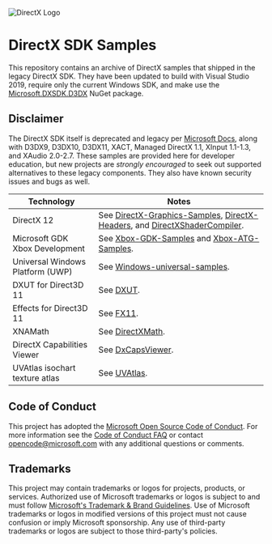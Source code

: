 ![DirectX Logo](https://raw.githubusercontent.com/wiki/Microsoft/DXUT/Dx_logo.GIF)

# DirectX SDK Samples

This repository contains an archive of DirectX samples that shipped in the legacy DirectX SDK. They have been updated to build with Visual Studio 2019, require only the current Windows SDK, and make use the [Microsoft.DXSDK.D3DX](https://www.nuget.org/packages/Microsoft.DXSDK.D3DX) NuGet package.

## Disclaimer

The DirectX SDK itself is deprecated and legacy per [Microsoft Docs](https://learn.microsoft.com/windows/win32/directx-sdk--august-2009-), along with D3DX9, D3DX10, D3DX11, XACT, Managed DirectX 1.1, XInput 1.1-1.3, and XAudio 2.0-2.7. These samples are provided here for developer education, but new projects are *strongly encouraged* to seek out supported alternatives to these legacy components. They also have known security 
issues and bugs as well.

|Technology|Notes|
|--|--|
|DirectX 12|See [DirectX-Graphics-Samples](https://github.com/microsoft/DirectX-Graphics-Samples), [DirectX-Headers](https://github.com/microsoft/DirectX-Headers), and [DirectXShaderCompiler](https://github.com/microsoft/DirectXShaderCompiler).|
|Microsoft GDK</br>Xbox Development| See [Xbox-GDK-Samples](https://github.com/microsoft/Xbox-GDK-Samples) and [Xbox-ATG-Samples](https://github.com/microsoft/Xbox-ATG-Samples).|
|Universal Windows Platform (UWP)| See [Windows-universal-samples](https://github.com/microsoft/Windows-universal-samples).|
|DXUT for Direct3D 11| See [DXUT](https://github.com/microsoft/DXUT/).|
|Effects for Direct3D 11| See [FX11](https://github.com/microsoft/FX11).|
|XNAMath| See [DirectXMath](https://github.com/microsoft/DirectXMath).|
|DirectX Capabilities Viewer| See [DxCapsViewer](https://github.com/microsoft/DxCapsViewer).|
|UVAtlas isochart texture atlas| See [UVAtlas](https://github.com/Microsoft/UVAtlas).|

## Code of Conduct

This project has adopted the [Microsoft Open Source Code of Conduct](https://opensource.microsoft.com/codeofconduct/). For more information see the [Code of Conduct FAQ](https://opensource.microsoft.com/codeofconduct/faq/) or contact [opencode@microsoft.com](mailto:opencode@microsoft.com) with any additional questions or comments.

## Trademarks

This project may contain trademarks or logos for projects, products, or services. Authorized use of Microsoft 
trademarks or logos is subject to and must follow 
[Microsoft's Trademark & Brand Guidelines](https://www.microsoft.com/en-us/legal/intellectualproperty/trademarks/usage/general).
Use of Microsoft trademarks or logos in modified versions of this project must not cause confusion or imply Microsoft sponsorship.
Any use of third-party trademarks or logos are subject to those third-party's policies.
